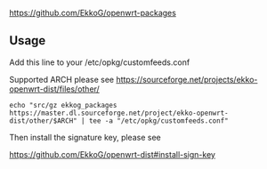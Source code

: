 https://github.com/EkkoG/openwrt-packages

## Usage

Add this line to your /etc/opkg/customfeeds.conf

Supported ARCH please see https://sourceforge.net/projects/ekko-openwrt-dist/files/other/

```
echo "src/gz ekkog_packages https://master.dl.sourceforge.net/project/ekko-openwrt-dist/other/$ARCH" | tee -a "/etc/opkg/customfeeds.conf"
```

Then install the signature key, please see

https://github.com/EkkoG/openwrt-dist#install-sign-key
